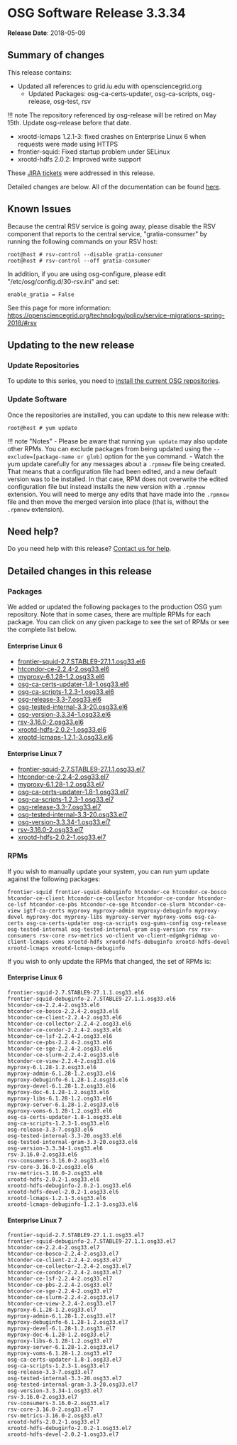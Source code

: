OSG Software Release 3.3.34
===========================

**Release Date**: 2018-05-09

Summary of changes
------------------

This release contains:

-   Updated all references to grid.iu.edu with opensciencegrid.org
    -   Updated Packages: osg-ca-certs-updater, osg-ca-scripts, osg-release, osg-test, rsv

!!! note
The repository referenced by osg-release will be retired on May 15th. Update osg-release before that date.

-   xrootd-lcmaps 1.2.1-3: fixed crashes on Enterprise Linux 6 when requests were made using HTTPS
-   frontier-squid: Fixed startup problem under SELinux
-   xrootd-hdfs 2.0.2: Improved write support

These [JIRA tickets](https://jira.opensciencegrid.org/issues/?jql=project%20%3D%20SOFTWARE%20AND%20fixVersion%20%3D%203.3.34%20ORDER%20BY%20priority%20DESC%2C%20key%20DESC) were addressed in this release.

Detailed changes are below. All of the documentation can be found [here](/index.md).

Known Issues
------------

Because the central RSV service is going away, please disable the RSV component that reports to the central service, "gratia-consumer" by running the following commands on your RSV host:

``` console
root@host # rsv-control --disable gratia-consumer
root@host # rsv-control --off gratia-consumer
```

In addition, if you are using osg-configure, please edit "/etc/osg/config.d/30-rsv.ini" and set:

``` file
enable_gratia = False
```

See this page for more information:
https://opensciencegrid.org/technology/policy/service-migrations-spring-2018/#rsv


Updating to the new release
---------------------------

### Update Repositories

To update to this series, you need to [install the current OSG repositories](/common/yum#install-osg-repositories#updating-from-osg-31-32-33-to-33-or-34).

### Update Software

Once the repositories are installed, you can update to this new release with:

``` console
root@host # yum update
```

!!! note "Notes"
    -   Please be aware that running `yum update` may also update other RPMs. You can exclude packages from being updated using the `--exclude=[package-name or glob]` option for the `yum` command.
    -   Watch the yum update carefully for any messages about a `.rpmnew` file being created. That means that a configuration file had been edited, and a new default version was to be installed. In that case, RPM does not overwrite the edited configuration file but instead installs the new version with a `.rpmnew` extension. You will need to merge any edits that have made into the `.rpmnew` file and then move the merged version into place (that is, without the `.rpmnew` extension).

Need help?
----------

Do you need help with this release? [Contact us for help](/common/help).

Detailed changes in this release
--------------------------------

### Packages

We added or updated the following packages to the production OSG yum repository. Note that in some cases, there are multiple RPMs for each package. You can click on any given package to see the set of RPMs or see the complete list below.

#### Enterprise Linux 6

-   [frontier-squid-2.7.STABLE9-27.1.1.osg33.el6](https://koji.chtc.wisc.edu/koji/search?match=glob&type=build&terms=frontier-squid-2.7.STABLE9-27.1.1.osg33.el6)
-   [htcondor-ce-2.2.4-2.osg33.el6](https://koji.chtc.wisc.edu/koji/search?match=glob&type=build&terms=htcondor-ce-2.2.4-2.osg33.el6)
-   [myproxy-6.1.28-1.2.osg33.el6](https://koji.chtc.wisc.edu/koji/search?match=glob&type=build&terms=myproxy-6.1.28-1.2.osg33.el6)
-   [osg-ca-certs-updater-1.8-1.osg33.el6](https://koji.chtc.wisc.edu/koji/search?match=glob&type=build&terms=osg-ca-certs-updater-1.8-1.osg33.el6)
-   [osg-ca-scripts-1.2.3-1.osg33.el6](https://koji.chtc.wisc.edu/koji/search?match=glob&type=build&terms=osg-ca-scripts-1.2.3-1.osg33.el6)
-   [osg-release-3.3-7.osg33.el6](https://koji.chtc.wisc.edu/koji/search?match=glob&type=build&terms=osg-release-3.3-7.osg33.el6)
-   [osg-tested-internal-3.3-20.osg33.el6](https://koji.chtc.wisc.edu/koji/search?match=glob&type=build&terms=osg-tested-internal-3.3-20.osg33.el6)
-   [osg-version-3.3.34-1.osg33.el6](https://koji.chtc.wisc.edu/koji/search?match=glob&type=build&terms=osg-version-3.3.34-1.osg33.el6)
-   [rsv-3.16.0-2.osg33.el6](https://koji.chtc.wisc.edu/koji/search?match=glob&type=build&terms=rsv-3.16.0-2.osg33.el6)
-   [xrootd-hdfs-2.0.2-1.osg33.el6](https://koji.chtc.wisc.edu/koji/search?match=glob&type=build&terms=xrootd-hdfs-2.0.2-1.osg33.el6)
-   [xrootd-lcmaps-1.2.1-3.osg33.el6](https://koji.chtc.wisc.edu/koji/search?match=glob&type=build&terms=xrootd-lcmaps-1.2.1-3.osg33.el6)

#### Enterprise Linux 7

-   [frontier-squid-2.7.STABLE9-27.1.1.osg33.el7](https://koji.chtc.wisc.edu/koji/search?match=glob&type=build&terms=frontier-squid-2.7.STABLE9-27.1.1.osg33.el7)
-   [htcondor-ce-2.2.4-2.osg33.el7](https://koji.chtc.wisc.edu/koji/search?match=glob&type=build&terms=htcondor-ce-2.2.4-2.osg33.el7)
-   [myproxy-6.1.28-1.2.osg33.el7](https://koji.chtc.wisc.edu/koji/search?match=glob&type=build&terms=myproxy-6.1.28-1.2.osg33.el7)
-   [osg-ca-certs-updater-1.8-1.osg33.el7](https://koji.chtc.wisc.edu/koji/search?match=glob&type=build&terms=osg-ca-certs-updater-1.8-1.osg33.el7)
-   [osg-ca-scripts-1.2.3-1.osg33.el7](https://koji.chtc.wisc.edu/koji/search?match=glob&type=build&terms=osg-ca-scripts-1.2.3-1.osg33.el7)
-   [osg-release-3.3-7.osg33.el7](https://koji.chtc.wisc.edu/koji/search?match=glob&type=build&terms=osg-release-3.3-7.osg33.el7)
-   [osg-tested-internal-3.3-20.osg33.el7](https://koji.chtc.wisc.edu/koji/search?match=glob&type=build&terms=osg-tested-internal-3.3-20.osg33.el7)
-   [osg-version-3.3.34-1.osg33.el7](https://koji.chtc.wisc.edu/koji/search?match=glob&type=build&terms=osg-version-3.3.34-1.osg33.el7)
-   [rsv-3.16.0-2.osg33.el7](https://koji.chtc.wisc.edu/koji/search?match=glob&type=build&terms=rsv-3.16.0-2.osg33.el7)
-   [xrootd-hdfs-2.0.2-1.osg33.el7](https://koji.chtc.wisc.edu/koji/search?match=glob&type=build&terms=xrootd-hdfs-2.0.2-1.osg33.el7)

### RPMs

If you wish to manually update your system, you can run yum update against the following packages:

    frontier-squid frontier-squid-debuginfo htcondor-ce htcondor-ce-bosco htcondor-ce-client htcondor-ce-collector htcondor-ce-condor htcondor-ce-lsf htcondor-ce-pbs htcondor-ce-sge htcondor-ce-slurm htcondor-ce-view igtf-ca-certs myproxy myproxy-admin myproxy-debuginfo myproxy-devel myproxy-doc myproxy-libs myproxy-server myproxy-voms osg-ca-certs osg-ca-certs-updater osg-ca-scripts osg-gums-config osg-release osg-tested-internal osg-tested-internal-gram osg-version rsv rsv-consumers rsv-core rsv-metrics vo-client vo-client-edgmkgridmap vo-client-lcmaps-voms xrootd-hdfs xrootd-hdfs-debuginfo xrootd-hdfs-devel xrootd-lcmaps xrootd-lcmaps-debuginfo

If you wish to only update the RPMs that changed, the set of RPMs is:

#### Enterprise Linux 6

``` file
frontier-squid-2.7.STABLE9-27.1.1.osg33.el6
frontier-squid-debuginfo-2.7.STABLE9-27.1.1.osg33.el6
htcondor-ce-2.2.4-2.osg33.el6
htcondor-ce-bosco-2.2.4-2.osg33.el6
htcondor-ce-client-2.2.4-2.osg33.el6
htcondor-ce-collector-2.2.4-2.osg33.el6
htcondor-ce-condor-2.2.4-2.osg33.el6
htcondor-ce-lsf-2.2.4-2.osg33.el6
htcondor-ce-pbs-2.2.4-2.osg33.el6
htcondor-ce-sge-2.2.4-2.osg33.el6
htcondor-ce-slurm-2.2.4-2.osg33.el6
htcondor-ce-view-2.2.4-2.osg33.el6
myproxy-6.1.28-1.2.osg33.el6
myproxy-admin-6.1.28-1.2.osg33.el6
myproxy-debuginfo-6.1.28-1.2.osg33.el6
myproxy-devel-6.1.28-1.2.osg33.el6
myproxy-doc-6.1.28-1.2.osg33.el6
myproxy-libs-6.1.28-1.2.osg33.el6
myproxy-server-6.1.28-1.2.osg33.el6
myproxy-voms-6.1.28-1.2.osg33.el6
osg-ca-certs-updater-1.8-1.osg33.el6
osg-ca-scripts-1.2.3-1.osg33.el6
osg-release-3.3-7.osg33.el6
osg-tested-internal-3.3-20.osg33.el6
osg-tested-internal-gram-3.3-20.osg33.el6
osg-version-3.3.34-1.osg33.el6
rsv-3.16.0-2.osg33.el6
rsv-consumers-3.16.0-2.osg33.el6
rsv-core-3.16.0-2.osg33.el6
rsv-metrics-3.16.0-2.osg33.el6
xrootd-hdfs-2.0.2-1.osg33.el6
xrootd-hdfs-debuginfo-2.0.2-1.osg33.el6
xrootd-hdfs-devel-2.0.2-1.osg33.el6
xrootd-lcmaps-1.2.1-3.osg33.el6
xrootd-lcmaps-debuginfo-1.2.1-3.osg33.el6
```

#### Enterprise Linux 7

``` file
frontier-squid-2.7.STABLE9-27.1.1.osg33.el7
frontier-squid-debuginfo-2.7.STABLE9-27.1.1.osg33.el7
htcondor-ce-2.2.4-2.osg33.el7
htcondor-ce-bosco-2.2.4-2.osg33.el7
htcondor-ce-client-2.2.4-2.osg33.el7
htcondor-ce-collector-2.2.4-2.osg33.el7
htcondor-ce-condor-2.2.4-2.osg33.el7
htcondor-ce-lsf-2.2.4-2.osg33.el7
htcondor-ce-pbs-2.2.4-2.osg33.el7
htcondor-ce-sge-2.2.4-2.osg33.el7
htcondor-ce-slurm-2.2.4-2.osg33.el7
htcondor-ce-view-2.2.4-2.osg33.el7
myproxy-6.1.28-1.2.osg33.el7
myproxy-admin-6.1.28-1.2.osg33.el7
myproxy-debuginfo-6.1.28-1.2.osg33.el7
myproxy-devel-6.1.28-1.2.osg33.el7
myproxy-doc-6.1.28-1.2.osg33.el7
myproxy-libs-6.1.28-1.2.osg33.el7
myproxy-server-6.1.28-1.2.osg33.el7
myproxy-voms-6.1.28-1.2.osg33.el7
osg-ca-certs-updater-1.8-1.osg33.el7
osg-ca-scripts-1.2.3-1.osg33.el7
osg-release-3.3-7.osg33.el7
osg-tested-internal-3.3-20.osg33.el7
osg-tested-internal-gram-3.3-20.osg33.el7
osg-version-3.3.34-1.osg33.el7
rsv-3.16.0-2.osg33.el7
rsv-consumers-3.16.0-2.osg33.el7
rsv-core-3.16.0-2.osg33.el7
rsv-metrics-3.16.0-2.osg33.el7
xrootd-hdfs-2.0.2-1.osg33.el7
xrootd-hdfs-debuginfo-2.0.2-1.osg33.el7
xrootd-hdfs-devel-2.0.2-1.osg33.el7
```
